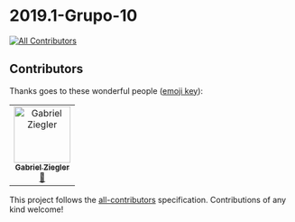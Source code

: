# 2019.1-Grupo-10
[![All Contributors](https://img.shields.io/badge/all_contributors-1-orange.svg?style=flat-square)](#contributors)
## Contributors

Thanks goes to these wonderful people ([emoji key](https://allcontributors.org/docs/en/emoji-key)):

<!-- ALL-CONTRIBUTORS-LIST:START - Do not remove or modify this section -->
<!-- prettier-ignore -->
<table><tr><td align="center"><a href="https://www.linkedin.com/in/gabriel-ziegler-323121106/"><img src="https://avatars2.githubusercontent.com/u/18370133?v=4" width="100px;" alt="Gabriel Ziegler"/><br /><sub><b>Gabriel Ziegler</b></sub></a><br /><a href="https://github.com/fga-eps-mds/2019.1-PyLearner/commits?author=gabrielziegler3" title="Documentation">📖</a></td></tr></table>

<!-- ALL-CONTRIBUTORS-LIST:END -->

This project follows the [all-contributors](https://github.com/all-contributors/all-contributors) specification. Contributions of any kind welcome!
